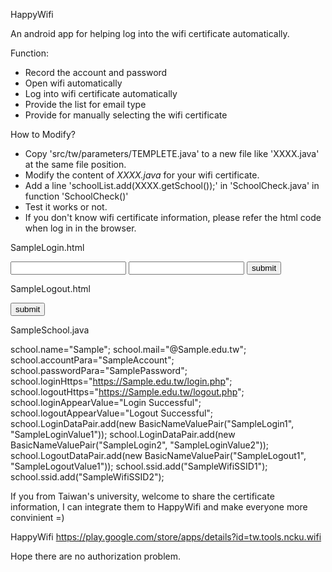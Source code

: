 HappyWifi

An android app for helping log into the wifi certificate automatically.
 
Function:

- Record the account and password
- Open wifi automatically
- Log into wifi certificate automatically
- Provide the list for email type
- Provide for manually selecting the wifi certificate


How to Modify?  
- Copy 'src/tw/parameters/TEMPLETE.java' to a new file like 'XXXX.java' at the same file position.
- Modify the content of *XXXX.java* for your wifi certificate.
- Add a line 'schoolList.add(XXXX.getSchool());' in 'SchoolCheck.java' in function 'SchoolCheck()'
- Test it works or not.
- If you don't know wifi certificate information, please refer the html code when log in in the browser.

SampleLogin.html
	<form action="https://Sample.edu.tw/login.php">
	   <input type="text" name="SampleAccount">
	   <input type="password" name="SamplePassword">
	   <input type="hidden" name="SampleLogin1" value="SampleLoginValue1">
	   <input type="hidden" name="SampleLogin2" value="SampleLoginValue2">
	   <input type="submit" value="submit">
	</form>

SampleLogout.html
	<form action="https://Sample.edu.tw/logout.php">
	   <input type="hidden" name="SampleLogout1" value="SampleLogoutValue1">
	   <input type="submit" value="submit">
	</form>


SampleSchool.java

   school.name="Sample";
   school.mail="@Sample.edu.tw";
   school.accountPara="SampleAccount";
   school.passwordPara="SamplePassword";
   school.loginHttps="https://Sample.edu.tw/login.php";
   school.logoutHttps="https://Sample.edu.tw/logout.php";
   school.loginAppearValue="Login Successful";
   school.logoutAppearValue="Logout Successful";
   school.LoginDataPair.add(new BasicNameValuePair("SampleLogin1", "SampleLoginValue1"));
   school.LoginDataPair.add(new BasicNameValuePair("SampleLogin2", "SampleLoginValue2"));
   school.LogoutDataPair.add(new BasicNameValuePair("SampleLogout1", "SampleLogoutValue1"));
   school.ssid.add("SampleWifiSSID1");
   school.ssid.add("SampleWifiSSID2");

If you from Taiwan's university,
welcome to share the certificate information, I can integrate them to HappyWifi and make everyone more convinient =)

HappyWifi
https://play.google.com/store/apps/details?id=tw.tools.ncku.wifi


Hope there are no authorization problem.
